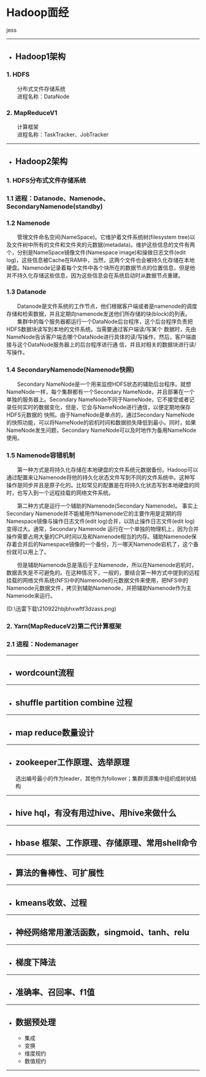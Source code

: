 # Hadoop面经

jess  



---

- ## Hadoop1架构
### 1. HDFS  
&emsp;&emsp;分布式文件存储系统  
&emsp;&emsp;进程名称：DataNode

### 2. MapReduceV1
&emsp;&emsp;计算框架  
&emsp;&emsp;进程名称：TaskTracker、JobTracker

---

- ## Hadoop2架构  
### 1. HDFS分布式文件存储系统 
### 1.1 进程：Datanode、Namenode、SecondaryNamenode(standby)

### 1.2 Namenode  
&emsp;&emsp;管理文件命名空间(NameSpace)。它维护着文件系统树(filesystem tree)以及文件树中所有的文件和文件夹的元数据(metadata)。维护这些信息的文件有两个，分别是NameSpace镜像文件(Namespace image)和操做日志文件(edit log)，这些信息被Cache在RAM中，当然，这两个文件也会被持久化存储在本地硬盘。Namenode记录着每个文件中各个块所在的数据节点的位置信息，但是他并不持久化存储这些信息，因为这些信息会在系统启动时从数据节点重建。

### 1.3 Datanode
&emsp;&emsp;Datanode是文件系统的工作节点，他们根据客户端或者是namenode的调度存储和检索数据，并且定期向namenode发送他们所存储的块(block)的列表。  
&emsp;&emsp;集群中的每个服务器都运行一个DataNode后台程序，这个后台程序负责把HDFS数据块读写到本地的文件系统。当需要通过客户端读/写某个 数据时，先由NameNode告诉客户端去哪个DataNode进行具体的读/写操作，然后，客户端直接与这个DataNode服务器上的后台程序进行通 信，并且对相关的数据块进行读/写操作。

### 1.4 SecondaryNamenode(Namenode快照)
&emsp;&emsp;Secondary  NameNode是一个用来监控HDFS状态的辅助后台程序。就想NameNode一样，每个集群都有一个Secondary  NameNode，并且部署在一个单独的服务器上。Secondary  NameNode不同于NameNode，它不接受或者记录任何实时的数据变化，但是，它会与NameNode进行通信，以便定期地保存HDFS元数据的 快照。由于NameNode是单点的，通过Secondary  NameNode的快照功能，可以将NameNode的宕机时间和数据损失降低到最小。同时，如果NameNode发生问题，Secondary  NameNode可以及时地作为备用NameNode使用。

### 1.5 Namenode容错机制
&emsp;&emsp;第一种方式是将持久化存储在本地硬盘的文件系统元数据备份。Hadoop可以通过配置来让Namenode将他的持久化状态文件写到不同的文件系统中。这种写操作是同步并且是原子化的。比较常见的配置是在将持久化状态写到本地硬盘的同时，也写入到一个远程挂载的网络文件系统。

&emsp;&emsp;第二种方式是运行一个辅助的Namenode(Secondary Namenode)。 事实上Secondary Namenode并不能被用作Namenode它的主要作用是定期的将Namespace镜像与操作日志文件(edit log)合并，以防止操作日志文件(edit log)变得过大。通常，Secondary Namenode 运行在一个单独的物理机上，因为合并操作需要占用大量的CPU时间以及和Namenode相当的内存。辅助Namenode保存着合并后的Namespace镜像的一个备份，万一哪天Namenode宕机了，这个备份就可以用上了。

&emsp;&emsp;但是辅助Namenode总是落后于主Namenode，所以在Namenode宕机时，数据丢失是不可避免的。在这种情况下，一般的，要结合第一种方式中提到的远程挂载的网络文件系统(NFS)中的Namenode的元数据文件来使用，把NFS中的Namenode元数据文件，拷贝到辅助Namenode，并把辅助Namenode作为主Namenode来运行。

(D:\迅雷下载\210922hbjbhxwftf3dzass.png)

### 2. Yarn(MapReduceV2)第二代计算框架
 
### 2.1 进程：Nodemanager  

---

- ## wordcount流程

---

- ## shuffle partition combine 过程

---

- ## map reduce数量设计

---

- ## zookeeper工作原理、选举原理
  
  选出编号最小的作为leader，其他作为follower；集群资源集中组织成树状结构

---

- ## hive hql，有没有用过hive、用hive来做什么

---

- ## hbase 框架、工作原理、存储原理、常用shell命令

---

- ## 算法的鲁棒性、可扩展性

---

- ## kmeans收敛、过程

---

- ## 神经网络常用激活函数，singmoid、tanh、relu

---

- ## 梯度下降法

---

- ## 准确率、召回率、f1值

---

- ## 数据预处理
  
    - 集成
    - 变换
    - 维度规约
    - 数值规约

---